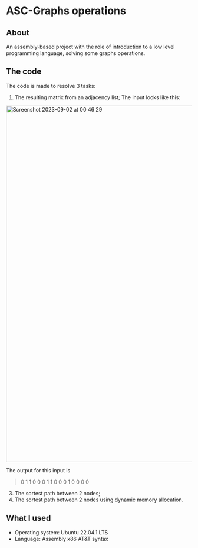 # ASC-Graphs operations
## About
An assembly-based project with the role of introduction to a low level programming language, solving some graphs operations.

## The code
The code is made to resolve 3 tasks:
1. The resulting matrix from an adjacency list;
The input looks like this:
<img width="966" alt="Screenshot 2023-09-02 at 00 46 29" src="https://github.com/TaviF24/ASC-Matrix_multiplication_with_dynamic_memory_allocation/assets/118764142/6873329e-b876-4071-9a97-50bec67830aa">

The output for this input is
> 0 1 1 0
> 0 0 1 1
> 0 0 0 1
> 0 0 0 0


3. The sortest path between 2 nodes;
4. The sortest path between 2 nodes using dynamic memory allocation.



## What I used
- Operating system: Ubuntu 22.04.1 LTS
- Language: Assembly x86 AT&T syntax

